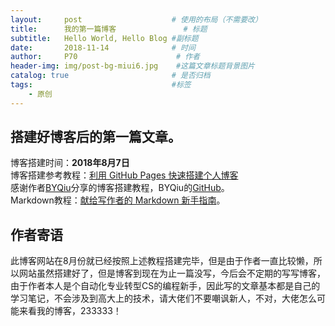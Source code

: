 ```yaml
---
layout:     post                    # 使用的布局（不需要改）
title:      我的第一篇博客               # 标题 
subtitle:   Hello World, Hello Blog #副标题
date:       2018-11-14              # 时间
author:     P70                      # 作者
header-img: img/post-bg-miui6.jpg    #这篇文章标题背景图片
catalog: true                       # 是否归档
tags:                               #标签
    - 原创
---  
```


## 搭建好博客后的第一篇文章。  
博客搭建时间：**2018年8月7日**  
博客搭建参考教程：[利用 GitHub Pages 快速搭建个人博客](https://www.jianshu.com/p/e68fba58f75c)  
感谢作者[BYQiu](https://www.jianshu.com/u/e71990ada2fd)分享的博客搭建教程，BYQiu的[GitHub](https://github.com/qiubaiying)。  
Markdown教程：[献给写作者的 Markdown 新手指南](https://www.jianshu.com/p/q81RER)。

## 作者寄语
此博客网站在8月份就已经按照上述教程搭建完毕，但是由于作者一直比较懒，所以网站虽然搭建好了，但是博客到现在为止一篇没写，今后会不定期的写写博客，由于作者本人是个自动化专业转型CS的编程新手，因此写的文章基本都是自己的学习笔记，不会涉及到高大上的技术，请大佬们不要嘲讽新人，不对，大佬怎么可能来看我的博客，233333！